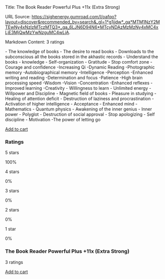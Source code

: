 Title: The Book Reader Powerful Plus +11x (Extra Strong)

URL Source: https://sighenergy.gumroad.com/l/oafqo?layout=discover&recommended_by=search&_gl=1*g1jjdw*_ga*MTM1NzY2MTEwNy4xNzIzMTczMTQ3*_ga_6LJN6D94N6*MTcyNDAzMzMzNy4xMC4xLjE3MjQwMzYwNzguMC4wLjA.

Markdown Content:
3 ratings

\- The knowledge of books - The desire to read books - Downloads to the subconscious all the books stored in the akhastic records - Understand the books - knowledge - Self-organization - Gratitude - Stop comfort zone - Courage and confidence -Increasing Qi -Dynamic Reading -Photographic memory -Autobiographical memory -Intelligence -Perception -Enhanced writing and reading -Determination and focus -Patience -High brain processing speed -Wisdom -Vision -Concentration -Enhanced reflexes - Improved learning -Creativity - Willingness to learn - Unlimited energy - Willpower and Discipline - Magnetic field of books - Pleasure in studying - Healing of attention deficit - Destruction of laziness and procrastination - Activation of higher intelligence - Acceptance - Enhanced mind - Mathematics - Quantum physics - Awakening of the inner genius - Inner power - Polyglot - Destruction of social approval - Stop apologizing - Self discipline - Motivation -The power of letting go

[Add to cart](https://app.gumroad.com/checkout?layout=discover&recommended_by=search&_gl=1*g1jjdw*_ga*MTM1NzY2MTEwNy4xNzIzMTczMTQ3*_ga_6LJN6D94N6*MTcyNDAzMzMzNy4xMC4xLjE3MjQwMzYwNzguMC4wLjA.&product=oafqo&quantity=1)

### Ratings

5 stars

100%

4 stars

0%

3 stars

0%

2 stars

0%

1 star

0%

### The Book Reader Powerful Plus +11x (Extra Strong)

3 ratings

[Add to cart](https://app.gumroad.com/checkout?layout=discover&recommended_by=search&_gl=1*g1jjdw*_ga*MTM1NzY2MTEwNy4xNzIzMTczMTQ3*_ga_6LJN6D94N6*MTcyNDAzMzMzNy4xMC4xLjE3MjQwMzYwNzguMC4wLjA.&product=oafqo&quantity=1)